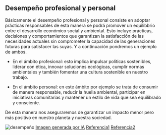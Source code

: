 ## Desempeño profesional y personal

Básicamente el desempeño profesional y personal consiste en adoptar
prácticas responsables de esta manera se podrá promover un equilibbrio 
entre el desarrollo económico social y ambiental. Esto incluye prácticas,
decisiones y comportamientos que garantizan la satisfacción de las necesidades
actuales sin comprometer la capacidad de las generaciones futuras para satisfacer
las suyas. Y a continuación pondremos un ejemplo de ambos.

* En el ámbito profesional: esto implica impulsar políticas sostenibles, liderar con
  ética, innovar soluciones ecológicas, cumplir normas ambientales y también fomentar
  una cultura sostenible en nuestro trabajo.

* En el ámbito personal: en este ámbito por ejemplo se trata de consumir de manera
  responsable, reducir la huella ambiental, participar en iniciativas comunitarias
  y mantener un estilo de vida que sea equilibrado y consciente.

De esta manera nos aseguraremos de garantizar un impacto menor pero más positivo en
nuestro planeta y nuestra sociedad.

![desempeño](img/desempeño.jpg)
[Imagen generada por IA](https://chatgpt.com/)
[Referencia1](https://www.gadisa.es/blog/desarrollo-profesional-sostenible-como-fomentarlo/)
[Referencia2](https://www.thelemontreeeducation.com/el-mundo-sostenible-a-traves-de-tu-desarrollo-personal/)
